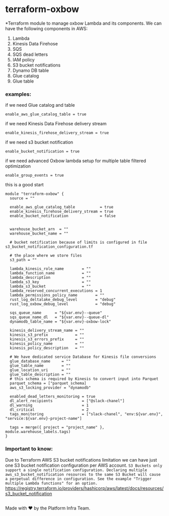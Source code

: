 # terraform-oxbow
*Terraform module to manage oxbow Lambda and its components.
We can have the following components in AWS:
1. Lambda
2. Kinesis Data Firehose
3. SQS 
4. SQS dead letters
5. IAM policy
6. S3 bucket notifications
7. Dynamo DB table
8. Glue catalog
9. Glue table

### examples:
if we need Glue catalog and table
```
enable_aws_glue_catalog_table = true
```
if we need Kinesis Data Firehose delivery stream 
```
enable_kinesis_firehose_delivery_stream = true
```
if we need s3 bucket notification 
```
enable_bucket_notification = true
```
if we need advanced Oxbow lambda setup for multiple table filtered optimization
```
enable_group_events = true
```

this is a good start
```
module "terraform-oxbow" {
  source = ""

  enable_aws_glue_catalog_table           = true
  enable_kinesis_firehose_delivery_stream = true
  enable_bucket_notification              = false


  warehouse_bucket_arn  = ""
  warehouse_bucket_name = ""

  # bucket notification because of limits is configured in file s3_bucket_notification_configuration.tf

  # the place where we store files
  s3_path = ""

  lambda_kinesis_role_name        = ""
  lambda_function_name            = ""
  lambda_description              = ""
  lambda_s3_key                   = ""
  lambda_s3_bucket                = ""
  lambda_reserved_concurrent_executions = 1
  lambda_permissions_policy_name        = ""
  rust_log_deltalake_debug_level        = "debug"
  rust_log_oxbow_debug_level            = "debug"

  sqs_queue_name      = "${var.env}--queue"
  sqs_queue_name_dl   = "${var.env}--queue-dl"
  dynamodb_table_name = "${var.env}-oxbow-lock"

  kinesis_delivery_stream_name = ""
  kinesis_s3_prefix            = ""
  kinesis_s3_errors_prefix     = ""
  kinesis_policy_name          = ""
  kinesis_policy_description   = ""

  # We have dedicated service Database for Kinesis file conversions
  glue_database_name     = ""
  glue_table_name        = ""
  glue_location_uri      = ""
  glue_table_description = ""
  # this schema is required by Kinesis to convert input into Parquet
  parquet_schema = ["parquet_schema]
  aws_s3_locking_provider = "dynamodb"

  enabled_dead_letters_monitoring = true
  dl_alert_recipients             = ["@slack-chanel"]
  dl_warning                      = 1
  dl_critical                     = 2
  tags_monitoring                 = ["slack-chanel", "env:${var.env}", "service:${var.env}-project-name"]

  tags = merge({ project = "project_name" }, module.warehouse_labels.tags)
}
```



### Important to know:
Due to Terraform AWS S3 bucket notifications limitation we can have just one S3 bucket notification configuration per AWS account.
`
S3 Buckets only support a single notification configuration. Declaring multiple aws_s3_bucket_notification resources to the same S3 Bucket will cause a perpetual difference in configuration. See the example "Trigger multiple Lambda functions" for an option.
`
https://registry.terraform.io/providers/hashicorp/aws/latest/docs/resources/s3_bucket_notification
##
Made with ❤️ by the Platform Infra Team.
